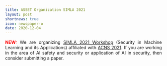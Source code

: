 ```yaml
---
title: ASSET Organization SIMLA 2021
layout: post
shortnews: true
icon: newspaper-o
date: 2020-12-04
---
```

<p style="text-align:justify">
<font color="red"><b>NEW:</b></font>
We are organizing <a href="https://asset-group.github.io/simla2021/">SIMLA 2021 Workshop</a> (Security in Machine Learning and its Applications) affiliated 
with <a href="http://sulab-sever.u-aizu.ac.jp/ACNS2021/">ACNS 2021</a>. 
If you are working in the area of AI safety and security or application of AI in security, then consider submitting a paper. 
</p> 
